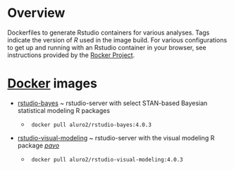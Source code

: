 # Overview
Dockerfiles to generate Rstudio containers for various analyses. Tags indicate the version of *R* used in the image build. For various configurations to get up and running with an Rstudio container in your browser, see instructions provided by the [Rocker Project](https://hub.docker.com/r/rocker/rstudio).

# [Docker](https://docs.docker.com/get-docker/) images
- [rstudio-bayes](https://hub.docker.com/r/aluro2/rstudio-bayes) ~ rstudio-server with select STAN-based Bayesian statistical modeling R packages
  + ``` docker pull aluro2/rstudio-bayes:4.0.3```
  
- [rstudio-visual-modeling](https://hub.docker.com/r/aluro2/rstudio-visual-modeling) ~ rstudio-server with the visual modeling R package [*pavo*](pavo.colrverse.com/)
  + ``` docker pull aluro2/rstudio-visual-modeling:4.0.3```

